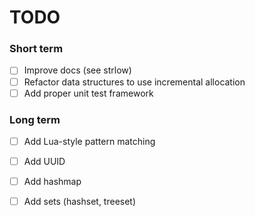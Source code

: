 # TODO

### Short term

* [ ] Improve docs (see strlow)
* [ ] Refactor data structures to use incremental allocation
* [ ] Add proper unit test framework

### Long term
* [ ] Add Lua-style pattern matching
* [ ] Add UUID
* [ ] Add hashmap
* [ ] Add sets (hashset, treeset)

